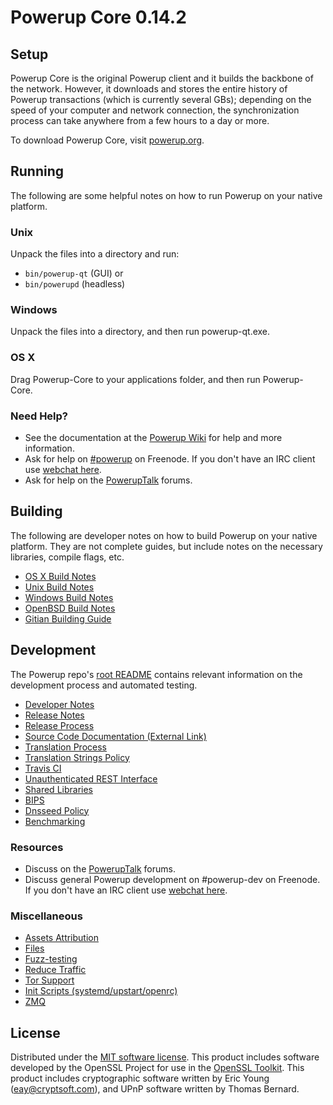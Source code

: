 Powerup Core 0.14.2
=====================

Setup
---------------------
Powerup Core is the original Powerup client and it builds the backbone of the network. However, it downloads and stores the entire history of Powerup transactions (which is currently several GBs); depending on the speed of your computer and network connection, the synchronization process can take anywhere from a few hours to a day or more.

To download Powerup Core, visit [powerup.org](https://powerup.org).

Running
---------------------
The following are some helpful notes on how to run Powerup on your native platform.

### Unix

Unpack the files into a directory and run:

- `bin/powerup-qt` (GUI) or
- `bin/powerupd` (headless)

### Windows

Unpack the files into a directory, and then run powerup-qt.exe.

### OS X

Drag Powerup-Core to your applications folder, and then run Powerup-Core.

### Need Help?

* See the documentation at the [Powerup Wiki](https://powerup.info/)
for help and more information.
* Ask for help on [#powerup](http://webchat.freenode.net?channels=powerup) on Freenode. If you don't have an IRC client use [webchat here](http://webchat.freenode.net?channels=powerup).
* Ask for help on the [PowerupTalk](https://poweruptalk.io/) forums.

Building
---------------------
The following are developer notes on how to build Powerup on your native platform. They are not complete guides, but include notes on the necessary libraries, compile flags, etc.

- [OS X Build Notes](build-osx.md)
- [Unix Build Notes](build-unix.md)
- [Windows Build Notes](build-windows.md)
- [OpenBSD Build Notes](build-openbsd.md)
- [Gitian Building Guide](gitian-building.md)

Development
---------------------
The Powerup repo's [root README](/README.md) contains relevant information on the development process and automated testing.

- [Developer Notes](developer-notes.md)
- [Release Notes](release-notes.md)
- [Release Process](release-process.md)
- [Source Code Documentation (External Link)](https://dev.visucore.com/powerup/doxygen/)
- [Translation Process](translation_process.md)
- [Translation Strings Policy](translation_strings_policy.md)
- [Travis CI](travis-ci.md)
- [Unauthenticated REST Interface](REST-interface.md)
- [Shared Libraries](shared-libraries.md)
- [BIPS](bips.md)
- [Dnsseed Policy](dnsseed-policy.md)
- [Benchmarking](benchmarking.md)

### Resources
* Discuss on the [PowerupTalk](https://poweruptalk.io/) forums.
* Discuss general Powerup development on #powerup-dev on Freenode. If you don't have an IRC client use [webchat here](http://webchat.freenode.net/?channels=powerup-dev).

### Miscellaneous
- [Assets Attribution](assets-attribution.md)
- [Files](files.md)
- [Fuzz-testing](fuzzing.md)
- [Reduce Traffic](reduce-traffic.md)
- [Tor Support](tor.md)
- [Init Scripts (systemd/upstart/openrc)](init.md)
- [ZMQ](zmq.md)

License
---------------------
Distributed under the [MIT software license](/COPYING).
This product includes software developed by the OpenSSL Project for use in the [OpenSSL Toolkit](https://www.openssl.org/). This product includes
cryptographic software written by Eric Young ([eay@cryptsoft.com](mailto:eay@cryptsoft.com)), and UPnP software written by Thomas Bernard.
